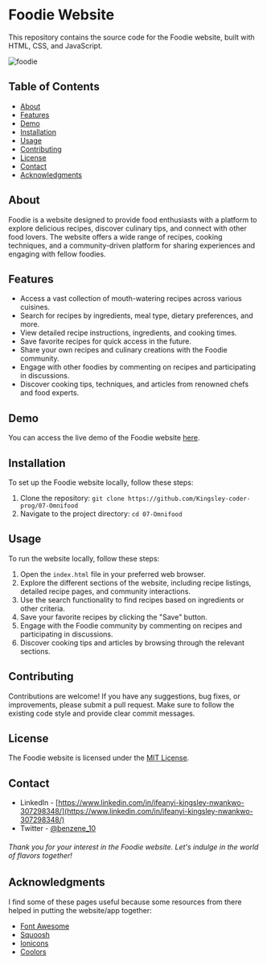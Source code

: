 
# Foodie Website

This repository contains the source code for the Foodie website, built with HTML, CSS, and JavaScript.

![foodie](https://github.com/Kingsley-coder-prog/07-Omnifood/assets/78315203/e2f95fce-374a-43c8-9204-facd3c259ac6)

## Table of Contents

- [About](#about)
- [Features](#features)
- [Demo](#demo)
- [Installation](#installation)
- [Usage](#usage)
- [Contributing](#contributing)
- [License](#license)
- [Contact](#contact)
- [Acknowledgments](#acknowledgments)

## About

Foodie is a website designed to provide food enthusiasts with a platform to explore delicious recipes, discover culinary tips, and connect with other food lovers. The website offers a wide range of recipes, cooking techniques, and a community-driven platform for sharing experiences and engaging with fellow foodies.

## Features

- Access a vast collection of mouth-watering recipes across various cuisines.
- Search for recipes by ingredients, meal type, dietary preferences, and more.
- View detailed recipe instructions, ingredients, and cooking times.
- Save favorite recipes for quick access in the future.
- Share your own recipes and culinary creations with the Foodie community.
- Engage with other foodies by commenting on recipes and participating in discussions.
- Discover cooking tips, techniques, and articles from renowned chefs and food experts.

## Demo

You can access the live demo of the Foodie website [here](https://foodie-point.netlify.app/).

## Installation

To set up the Foodie website locally, follow these steps:

1. Clone the repository: `git clone https://github.com/Kingsley-coder-prog/07-Omnifood`
2. Navigate to the project directory: `cd 07-Omnifood`

## Usage

To run the website locally, follow these steps:

1. Open the `index.html` file in your preferred web browser.
2. Explore the different sections of the website, including recipe listings, detailed recipe pages, and community interactions.
3. Use the search functionality to find recipes based on ingredients or other criteria.
4. Save your favorite recipes by clicking the "Save" button.
5. Engage with the Foodie community by commenting on recipes and participating in discussions.
6. Discover cooking tips and articles by browsing through the relevant sections.

## Contributing

Contributions are welcome! If you have any suggestions, bug fixes, or improvements, please submit a pull request. Make sure to follow the existing code style and provide clear commit messages.

## License

The Foodie website is licensed under the [MIT License](LICENSE).

## Contact

- LinkedIn - [https://www.linkedin.com/in/ifeanyi-kingsley-nwankwo-307298348/](https://www.linkedin.com/in/ifeanyi-kingsley-nwankwo-307298348/)
- Twitter - [@benzene_10](@benzene_10)
###### Thank you for your interest in the Foodie website. Let's indulge in the world of flavors together!

## Acknowledgments

I find some of these pages useful because some resources from there helped in putting the website/app together:
* [Font Awesome](https://fonts.google.com/)
* [Squoosh](https://squoosh.app/)
* [Ionicons](https://ionic.io/ionicons)
* [Coolors](https://coolors.co/?home)
